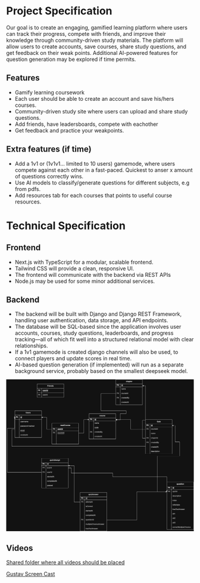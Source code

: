 # Project Specification

Our goal is to create an engaging, gamified learning platform where users can track their progress, compete with friends, and improve their knowledge through community-driven study materials. The platform will allow users to create accounts, save courses, share study questions, and get feedback on their weak points. Additional AI-powered features for question generation may be explored if time permits.

## Features
- Gamify learning coursework
- Each user should be able to create an account and save his/hers courses.
- Community-driven study site where users can upload and share study questions.
- Add friends, have leadersboards, compete with eachother
- Get feedback and practice your weakpoints.

## Extra features (if time)
- Add a 1v1 or (1v1v1... limited to 10 users) gamemode, where users compete against each other in a fast-paced. Quickest to anser x amount of questions correctly wins.
- Use AI models to classify/generate questions for different subjects, e.g from pdfs.
- Add resources tab for each courses that points to useful course resources.

# Technical Specification

## Frontend
- Next.js with TypeScript for a modular, scalable frontend. 
- Tailwind CSS will provide a clean, responsive UI.
- The frontend will communicate with the backend via REST APIs
- Node.js may be used for some minor additional services.

## Backend
- The backend will be built with Django and Django REST Framework, handling user authentication, data storage, and API endpoints.
- The database will be SQL-based since the application involves user accounts, courses, study questions, leaderboards, and progress tracking—all of which fit well into a structured relational model with clear relationships. 
- If a 1v1 gamemode is created django channels will also be used, to connect players and update scores in real time.
- AI-based question generation (if implemented) will run as a separate background service, probably based on the smallest deepseek model.

![Image](./database_design.png)

## Videos
[Shared folder where all videos should be placed](https://liuonline-my.sharepoint.com/:f:/g/personal/gusca083_student_liu_se/Euvmb9LMRQVCo_nC66BhpaUBa7UWBu0_i2WRECPeUsJULQ?e=1BtRIg)

[Gustav Screen Cast](https://liuonline-my.sharepoint.com/:v:/g/personal/gusca083_student_liu_se/EQ9_UUFWUWxPvfSNlzswcC0BmOe5CCV6vjgK1j6kwDtgmg?nav=eyJyZWZlcnJhbEluZm8iOnsicmVmZXJyYWxBcHAiOiJPbmVEcml2ZUZvckJ1c2luZXNzIiwicmVmZXJyYWxBcHBQbGF0Zm9ybSI6IldlYiIsInJlZmVycmFsTW9kZSI6InZpZXciLCJyZWZlcnJhbFZpZXciOiJNeUZpbGVzTGlua0NvcHkifX0&e=mLuVJd)
